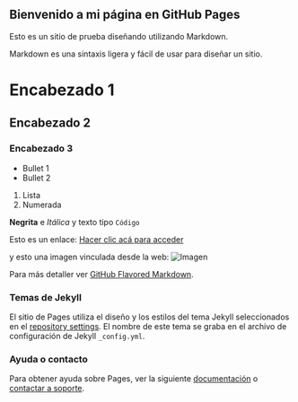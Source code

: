 ## Bienvenido a mi página en GitHub Pages

Esto es un sitio de prueba diseñando utilizando Markdown.

Markdown es una sintaxis ligera y fácil de usar para diseñar un sitio. 

# Encabezado 1
## Encabezado 2
### Encabezado 3

- Bullet 1
- Bullet 2

1. Lista
2. Numerada

**Negrita** e _Itálica_ y texto tipo `Código`

Esto es un enlace: [Hacer clic acá para acceder](http://www.recursostic.info)

y esto una imagen vinculada desde la web: ![Imagen](https://i.imgur.com/uAgexZy.png)


Para más detaller ver [GitHub Flavored Markdown](https://guides.github.com/features/mastering-markdown/).

### Temas de Jekyll

El sitio de Pages utiliza el diseño y los estilos del tema Jekyll seleccionados en el [repository settings](https://github.com/crizzi/crizzi.github.io/settings). El nombre de este tema se graba en el archivo de configuración de Jekyll `_config.yml`.

### Ayuda o contacto

Para obtener ayuda sobre Pages, ver la siguiente [documentación](https://help.github.com/categories/github-pages-basics/) o [contactar a soporte](https://github.com/contact).
